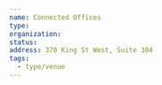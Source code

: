 ```yaml
---
name: Connected Offices
type:
organization:
status:
address: 370 King St West, Suite 304
tags:
  - type/venue
---
```

